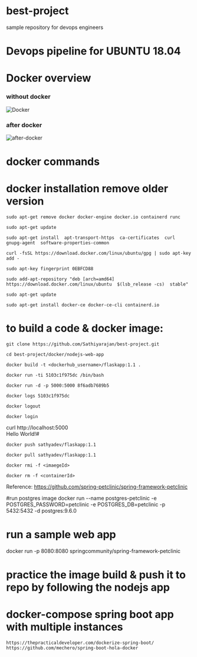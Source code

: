 # best-project
sample repository for devops engineers

# Devops pipeline for UBUNTU 18.04

# Docker overview

### without docker
![Docker](https://user-images.githubusercontent.com/16596464/111037600-cf949680-844a-11eb-8d31-b15905ed9d10.jpg)

### after docker

![after-docker](https://user-images.githubusercontent.com/16596464/111037688-3fa31c80-844b-11eb-9531-076df8a35c8a.jpg)

# docker commands
 
# docker installation remove older version

`sudo apt-get remove docker docker-engine docker.io containerd runc`

`sudo apt-get update`

`sudo apt-get install 
    apt-transport-https 
    ca-certificates 
    curl 
    gnupg-agent 
    software-properties-common`

`curl -fsSL https://download.docker.com/linux/ubuntu/gpg | sudo apt-key add -`

`sudo apt-key fingerprint 0EBFCD88`

`sudo add-apt-repository
   "deb [arch=amd64] https://download.docker.com/linux/ubuntu 
   $(lsb_release -cs) 
   stable"`
   
`sudo apt-get update`

`sudo apt-get install docker-ce docker-ce-cli containerd.io`

# to build a code & docker image:

`git clone https://github.com/Sathiyarajan/best-project.git`

`cd best-project/docker/nodejs-web-app`

`docker build -t <dockerhub_username>/flaskapp:1.1 .`

`docker run -ti 5103c1f975dc /bin/bash`

`docker run -d -p 5000:5000 8f6adb7689b5`

`docker logs 5103c1f975dc`

`docker logout`

`docker login`


curl http://localhost:5000             
Hello World!#                 

`docker push sathyadev/flaskapp:1.1`

`docker pull sathyadev/flaskapp:1.1`

`docker rmi -f <imaegeId>`

`docker rm -f <containerId>`

Reference: https://github.com/spring-petclinic/spring-framework-petclinic

#run postgres image
docker run --name postgres-petclinic -e POSTGRES_PASSWORD=petclinic -e POSTGRES_DB=petclinic -p 5432:5432 -d postgres:9.6.0

# run a sample web app
docker run -p 8080:8080 springcommunity/spring-framework-petclinic

# practice the image build & push it to repo by following the nodejs app



# docker-compose spring boot app with multiple instances

```
https://thepracticaldeveloper.com/dockerize-spring-boot/
https://github.com/mechero/spring-boot-hola-docker
```
